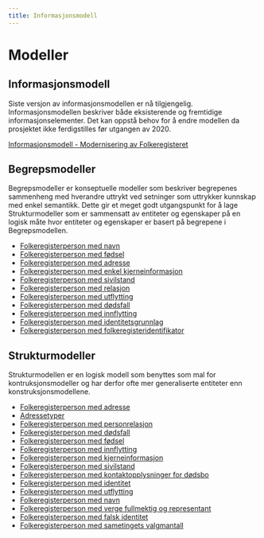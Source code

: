 ```yaml
---
title: Informasjonsmodell
---
```


# Modeller


## Informasjonsmodell
Siste versjon av informasjonsmodellen er nå tilgjengelig. Informasjonsmodellen beskriver både eksisterende og fremtidige informasjonselementer. Det kan oppstå behov for å endre modellen da prosjektet ikke ferdigstilles før utgangen av 2020.

[Informasjonsmodell - Modernisering av Folkeregisteret](../dokumenter/20200207_Informasjonsmodell_Modernisering_av_Folkeregisteret_v2.0.pdf)


## Begrepsmodeller

Begrepsmodeller er konseptuelle modeller som beskriver begrepenes sammenheng med hverandre uttrykt ved setninger som uttrykker kunnskap med enkel semantikk. Dette gir et meget godt utgangspunkt for å lage Strukturmodeller som er sammensatt av entiteter og egenskaper på en logisk måte hvor entiteter og egenskaper er basert på begrepene i Begrepsmodellen.

* [Folkeregisterperson med navn](../modeller/1452005068.png)
* [Folkeregisterperson med fødsel](../modeller/1452005271.png)
* [Folkeregisterperson med adresse](../modeller/1452068906.png)
* [Folkeregisterperson med enkel kjerneinformasjon](../modeller/1453283686.png)
* [Folkeregisterperson med sivilstand](../modeller/1454058654.png)
* [Folkeregisterperson med relasjon](../modeller/1454059027.png)
* [Folkeregisterperson med utflytting](../modeller/1454070052.png)
* [Folkeregisterperson med dødsfall](../modeller/1454314019.png)
* [Folkeregisterperson med innflytting](../modeller/1455623625.png)
* [Folkeregisterperson med identitetsgrunnlag](../modeller/1455629020.png)
* [Folkeregisterperson med folkeregisteridentifikator](../modeller/1455631901.png)



## Strukturmodeller

Strukturmodellen er en logisk modell som benyttes som mal for kontruksjonsmodeller og har derfor ofte mer generaliserte entiteter enn konstruksjonsmodellene.

* [Folkeregisterperson med adresse](../modeller/1450278727.png)
* [Adressetyper](../modeller/1515074003.jpg)
* [Folkeregisterperson med personrelasjon](../modeller/1457707670.jpg)
* [Folkeregisterperson med dødsfall](../modeller/1434703879.jpg)
* [Folkeregisterperson med fødsel](../modeller/1461333199.jpg)
* [Folkeregisterperson med innflytting](../modeller/1461334707.jpg)
* [Folkeregisterperson med kjerneinformasjon](../modeller/1461335462.jpg)
* [Folkeregisterperson med sivilstand](../modeller/1486742267.jpg)
* [Folkeregisterperson med kontaktopplysninger for dødsbo](../modeller/1486990410.jpg)
* [Folkeregisterperson med identitet](../modeller/1486995006.jpg)
* [Folkeregisterperson med utflytting](../modeller/1487338698.jpg)
* [Folkeregisterperson med navn](../modeller/1487778967.jpg)
* [Folkeregisterperson med verge fullmektig og representant](../modeller/1538033146.jpg)
* [Folkeregisterperson med falsk identitet](../modeller/1543845073.jpg)
* [Folkeregisterperson med sametingets valgmantall](../modeller/1549296236.jpg)



